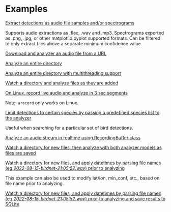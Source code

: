 # Examples

[Extract detections as audio file samples and/or spectrograms](https://github.com/joeweiss/birdnetlib/blob/main/examples/analyze_and_extract.py)

Supports audio extractions as .flac, .wav and .mp3. Spectrograms exported as .png, .jpg, or other matplotlib.pyplot supported formats. Can be filtered to only extract files above a separate minimum confidence value.

[Download and analyzer an audio file from a URL](https://github.com/joeweiss/birdnetlib/blob/main/examples/analyze_from_url.py)

[Analyze an entire directory](https://github.com/joeweiss/birdnetlib/blob/main/examples/batch_directory.py)

[Analyze an entire directory with multithreading support](https://github.com/joeweiss/birdnetlib/blob/main/examples/batch_multiprocessing_directory.py)

[Watch a directory and analyze files as they are added](https://github.com/joeweiss/birdnetlib/blob/main/examples/watch_directory.py)

[On Linux, record live audio and analyze in 3 sec segments](https://github.com/joeweiss/birdnetlib/blob/main/examples/linux_arecord_and_watch.py)

Note: `arecord` only works on Linux.

[Limit detections to certain species by passing a predefined species list to the analyzer](https://github.com/joeweiss/birdnetlib/blob/main/examples/predefined_species_list.py)

Useful when searching for a particular set of bird detections.

[Analyze an audio stream in realtime using RecordingBuffer class](https://github.com/joeweiss/birdnetlib/blob/main/examples/simple_tcp_server.py)

[Watch a directory for new files, then analyze with both analyzer models as files are saved](https://github.com/joeweiss/birdnetlib/blob/main/examples/watch_directory_both_analyzers.py)

[Watch a directory for new files, and apply datetimes by parsing file names (eg _2022-08-15-birdnet-21:05:52.wav_) prior to analyzing](https://github.com/joeweiss/birdnetlib/blob/main/examples/watch_directory_date_filenames.py)

This example can also be used to modify lat/lon, min_conf, etc., based on file name prior to analyzing.

[Watch a directory for new files, and apply datetimes by parsing file names (eg _2022-08-15-birdnet-21:05:52.wav_) prior to analyzing and save results to SQLite](https://github.com/joeweiss/birdnetlib/blob/main/examples/watch_directory_date_filenames_sqlite.py)
